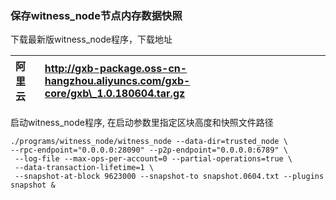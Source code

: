 ### 保存witness\_node节点内存数据快照

下载最新版witness\_node程序，下载地址

| 阿里云 | http://gxb-package.oss-cn-hangzhou.aliyuncs.com/gxb-core/gxb\_1.0.180604.tar.gz |
| :--- | :--- |


启动witness\_node程序, 在启动参数里指定区块高度和快照文件路径

```
./programs/witness_node/witness_node --data-dir=trusted_node \
--rpc-endpoint="0.0.0.0:28090" --p2p-endpoint="0.0.0.0:6789" \
 --log-file --max-ops-per-account=0 --partial-operations=true \
 --data-transaction-lifetime=1 \
 --snapshot-at-block 9623000 --snapshot-to snapshot.0604.txt --plugins snapshot &
```



